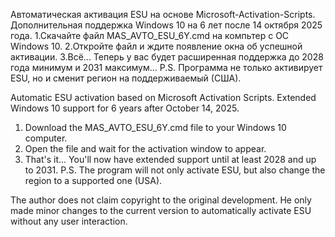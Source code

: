 Автоматическая активация ESU на основе Microsoft-Activation-Scripts. Дополнительная поддержка Windows 10 на 6 лет после 14 октября 2025 года.
1.Скачайте файл MAS_AVTO_ESU_6Y.cmd на компьтер с ОС Windows 10.
2.Откройте файл и ждите появление окна об успешной активации.
3.Всё... Теперь у вас будет расширенная поддержка до 2028 года минимум и 2031 максимум... 
P.S. Программа не только активирует ESU, но и сменит регион на поддерживаемый (США).

Automatic ESU activation based on Microsoft Activation Scripts. Extended Windows 10 support for 6 years after October 14, 2025.
1. Download the MAS_AVTO_ESU_6Y.cmd file to your Windows 10 computer.
2. Open the file and wait for the activation window to appear.
3. That's it... You'll now have extended support until at least 2028 and up to 2031.
P.S. The program will not only activate ESU, but also change the region to a supported one (USA).

The author does not claim copyright to the original development. He only made minor changes to the current version to automatically activate ESU without any user interaction.
